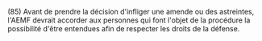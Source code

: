 (85) Avant de prendre la décision d'infliger une amende ou des astreintes, l'AEMF devrait accorder aux personnes qui font l'objet de la procédure la possibilité d'être entendues afin de respecter les droits de la défense.